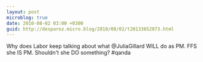 ```yaml
---
layout: post
microblog: true
date: 2010-08-02 03:00 +0300
guid: http://desparoz.micro.blog/2010/08/02/t20133652873.html
---
```

Why does Labor keep talking about what @JuliaGillard WILL do as PM. FFS she IS PM. Shouldn't she DO something? #qanda
